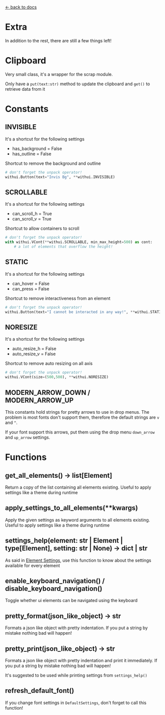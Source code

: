 [<- back to docs](docs.md)

# Extra

In addition to the rest, there are still a few things left!

# Clipboard

Very small class, it's a wrapper for the scrap module.

Only have a `put(text:str)` method to update the clipboard and `get()` to retrieve data from it

# Constants

## INVISIBLE

It's a shortcut for the following settings

- has_background = False
- has_outline = False

Shortcut to remove the background and outline

```py
# don't forget the unpack operator!
withui.Button(text="Invis Bg", **withui.INVISIBLE)
```

## SCROLLABLE

It's a shortcut for the following settings

- can_scroll_h = True
- can_scroll_v = True

Shortcut to allow containers to scroll

```py
# don't forget the unpack operator!
with withui.VCont(**withui.SCROLLABLE, min_max_height=500) as cont:
    # a lot of elements that overflow the height!
```

## STATIC

It's a shortcut for the following settings

- can_hover = False
- can_press = False

Shortcut to remove interactiveness from an element

```py
# don't forget the unpack operator!
withui.Button(text="I cannot be interacted in any way!", **withui.STATIC)
```

## NORESIZE

It's a shortcut for the following settings

- auto_resize_h = False
- auto_resize_v = False

Shortcut to remove auto resizing on all axis

```py
# don't forget the unpack operator!
withui.VCont(size=(500,500), **withui.NORESIZE)
```

## MODERN_ARROW_DOWN / MODERN_ARROW_UP

This constants hold strings for pretty arrows to use in drop menus. The problem is most fonts don't support them, therefore the default strings are `v` and `^`.

If your font support this arrows, put them using the drop menu `down_arrow` and `up_arrow` settings.

# Functions

## get_all_elements() -> list[Element]

Return a copy of the list containing all elements existing. Useful to apply settings like a theme during runtime

## apply_settings_to_all_elements(\*\*kwargs)

Apply the given settings as keyword arguments to all elements existing. Useful to apply settings like a theme during runtime

## settings_help(element: str | Element | type[Element], setting: str | None) -> dict | str

As said in [Element Settings](settings.md), use this function to know about the settings available for every element

## enable_keyboard_navigation() / disable_keyboard_navigation()

Toggle whether ui elements can be navigated using the keyboard

## pretty_format(json_like_object) -> str

Formats a json like object with pretty indentation. If you put a string by mistake nothing bad will happen!

## pretty_print(json_like_object) -> str

Formats a json like object with pretty indentation and print it immediately. If you put a string by mistake nothing bad will happen!

It's suggested to be used while printing settings from `settings_help()`

## refresh_default_font()

If you change font settings in `DefaultSettings`, don't forget to call this function!
